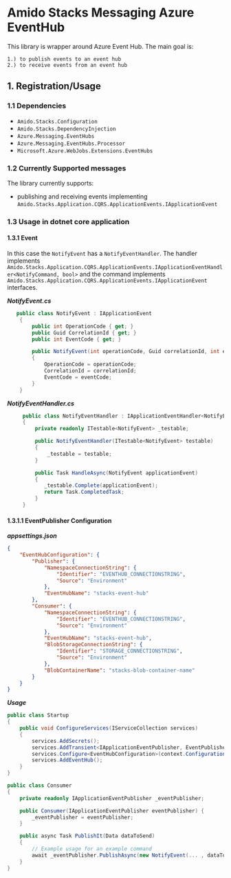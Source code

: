 # Amido Stacks Messaging Azure EventHub

This library is wrapper around Azure Event Hub.
The main goal is:

    1.) to publish events to an event hub
    2.) to receive events from an event hub

## 1. Registration/Usage

### 1.1 Dependencies
- `Amido.Stacks.Configuration`
- `Amido.Stacks.DependencyInjection`
- `Azure.Messaging.EventHubs`
- `Azure.Messaging.EventHubs.Processor`
- `Microsoft.Azure.WebJobs.Extensions.EventHubs`

### 1.2 Currently Supported messages

The library currently supports:
  - publishing and receiving events implementing `Amido.Stacks.Application.CQRS.ApplicationEvents.IApplicationEvent`

### 1.3 Usage in dotnet core application

#### 1.3.1 Event
In this case the `NotifyEvent` has a `NotifyEventHandler`. The handler implements
`Amido.Stacks.Application.CQRS.ApplicationEvents.IApplicationEventHandler<NotifyCommand, bool>` and the command implements
`Amido.Stacks.Application.CQRS.ApplicationEvents.IApplicationEvent` interfaces.

***NotifyEvent.cs***

```cs
   public class NotifyEvent : IApplicationEvent
    {
        public int OperationCode { get; }
        public Guid CorrelationId { get; }
        public int EventCode { get; }

        public NotifyEvent(int operationCode, Guid correlationId, int eventCode)
        {
            OperationCode = operationCode;
            CorrelationId = correlationId;
            EventCode = eventCode;
        }
    }
```

***NotifyEventHandler.cs***

```cs
     public class NotifyEventHandler : IApplicationEventHandler<NotifyEvent>
     {
         private readonly ITestable<NotifyEvent> _testable;

         public NotifyEventHandler(ITestable<NotifyEvent> testable)
         {
             _testable = testable;
         }

         public Task HandleAsync(NotifyEvent applicationEvent)
         {
            _testable.Complete(applicationEvent);
            return Task.CompletedTask;
         }
     }
```
#### 1.3.1.1 EventPublisher Configuration

***appsettings.json***

```json
{
    "EventHubConfiguration": {
        "Publisher": {
            "NamespaceConnectionString": {
                "Identifier": "EVENTHUB_CONNECTIONSTRING",
                "Source": "Environment"
            },
            "EventHubName": "stacks-event-hub"
        },
        "Consumer": {
            "NamespaceConnectionString": {
                "Identifier": "EVENTHUB_CONNECTIONSTRING",
                "Source": "Environment"
            },
            "EventHubName": "stacks-event-hub",
            "BlobStorageConnectionString": {
                "Identifier": "STORAGE_CONNECTIONSTRING",
                "Source": "Environment"
            },
            "BlobContainerName": "stacks-blob-container-name"
        }
    }
}
```
***Usage***
```Startup.cs
public class Startup
{
    public void ConfigureServices(IServiceCollection services)
    {
        services.AddSecrets();
        services.AddTransient<IApplicationEventPublisher, EventPublisher>();
        services.Configure<EventHubConfiguration>(context.Configuration.GetSection("EventHubConfiguration"));
        services.AddEventHub();
    }
}

public class Consumer
{
    private readonly IApplicationEventPublisher _eventPublisher;

    public Consumer(IApplicationEventPublisher eventPublisher) {
        _eventPublisher = eventPublisher;
    }

    public async Task PublishIt(Data dataToSend)
    {
        // Example usage for an example command
        await _eventPublisher.PublishAsync(new NotifyEvent(... , dataToSend, ...));
    }
}
```
